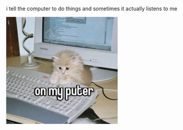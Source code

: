 i tell the computer to do things and sometimes it actually listens to me
<!--START_SECTION:update_image-->
<img src=https://raw.githubusercontent.com/sneakykestrel/sneakykestrel/main/.github/images/puter_1.jpg height="" width="300" align=left alt=kitty />
<!--END_SECTION:update_image-->

